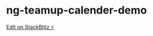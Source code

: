 # ng-teamup-calender-demo

[Edit on StackBlitz ⚡️](https://stackblitz.com/edit/angular-12-starter-project-daidh-mqbzrc)